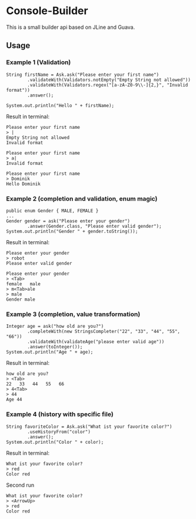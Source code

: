 # Console-Builder

This is a small builder api based on JLine and Guava.

## Usage

### Example 1 (Validation)
    
    String firstName = Ask.ask("Please enter your first name")
            .validateWith(Validators.notEmpty("Empty String not allowed"))
            .validateWith(Validators.regex("[a-zA-Z0-9\\-]{2,}", "Invalid format"))
            .answer();
            
    System.out.println("Hello " + firstName);
    
Result in terminal: 
    
    Please enter your first name
    > |
    Empty String not allowed
    Invalid format
                      
    Please enter your first name
    > a|
    Invalid format  
                      
    Please enter your first name
    > Dominik
    Hello Dominik
    
### Example 2 (completion and validation, enum magic)
              
    public enum Gender { MALE, FEMALE }
    ...                                
    Gender gender = ask("Please enter your gender")
            .answer(Gender.class, "Please enter valid gender");
    System.out.println("Gender " + gender.toString());  
    
Result in terminal: 

    Please enter your gender     
    > robot
    Please enter valid gender
    
    Please enter your gender
    > <Tab>
    female   male 
    > m<Tab>ale 
    > male
    Gender male

### Example 3 (completion, value transformation)
                                                    
    Integer age = ask("how old are you?")
            .completeWith(new StringsCompleter("22", "33", "44", "55", "66"))
            .validateWith(validateAge("please enter valid age"))
            .answer(toInteger());          
    System.out.println("Age " + age);  
    
    
Result in terminal: 

    how old are you?
    > <Tab>
    22   33   44   55   66   
    > 4<Tab>
    > 44
    Age 44
    
    
### Example 4 (history with specific file)
    
    String favoriteColor = Ask.ask("What ist your favorite color?")
            .useHistoryFrom("color")
            .answer();                                   
    System.out.println("Color " + color); 
    
Result in terminal: 

    What ist your favorite color?
    > red
    Color red
    
Second run

    What ist your favorite color?
    > <ArrowUp>
    > red     
    Color red
    
        